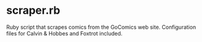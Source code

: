 scraper.rb
===========
Ruby script that scrapes comics from the GoComics web site. Configuration files for Calvin & Hobbes and Foxtrot included.
